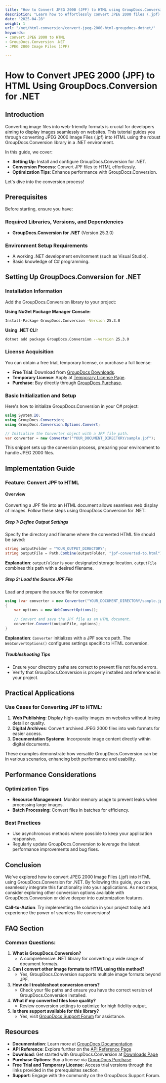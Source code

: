 ```yaml
---
title: "How to Convert JPEG 2000 (JPF) to HTML using GroupDocs.Conversion for .NET"
description: "Learn how to effortlessly convert JPEG 2000 files (.jpf) into HTML using the powerful GroupDocs.Conversion library in a .NET environment. Get step-by-step guidance and optimize your web content."
date: "2025-04-28"
weight: 1
url: "/net/html-conversion/convert-jpeg-2000-html-groupdocs-dotnet/"
keywords:
- convert JPEG 2000 to HTML
- GroupDocs.Conversion .NET
- JPEG 2000 Image Files (JPF)

---
```



# How to Convert JPEG 2000 (JPF) to HTML Using GroupDocs.Conversion for .NET

## Introduction

Converting image files into web-friendly formats is crucial for developers aiming to display images seamlessly on websites. This tutorial guides you through converting JPEG 2000 Image Files (.jpf) into HTML using the robust GroupDocs.Conversion library in a .NET environment.

In this guide, we cover:
- **Setting Up**: Install and configure GroupDocs.Conversion for .NET.
- **Conversion Process**: Convert JPF files to HTML effortlessly.
- **Optimization Tips**: Enhance performance with GroupDocs.Conversion.

Let's dive into the conversion process!

## Prerequisites

Before starting, ensure you have:

### Required Libraries, Versions, and Dependencies
- **GroupDocs.Conversion for .NET** (Version 25.3.0)

### Environment Setup Requirements
- A working .NET development environment (such as Visual Studio).
- Basic knowledge of C# programming.

## Setting Up GroupDocs.Conversion for .NET

### Installation Information

Add the GroupDocs.Conversion library to your project:

**Using NuGet Package Manager Console:**

```bash
Install-Package GroupDocs.Conversion -Version 25.3.0
```

**Using .NET CLI:**

```bash
dotnet add package GroupDocs.Conversion --version 25.3.0
```

### License Acquisition

You can obtain a free trial, temporary license, or purchase a full license:
- **Free Trial**: Download from [GroupDocs Downloads](https://releases.groupdocs.com/conversion/net/).
- **Temporary License**: Apply at [Temporary License Page](https://purchase.groupdocs.com/temporary-license/).
- **Purchase**: Buy directly through [GroupDocs Purchase](https://purchase.groupdocs.com/buy).

### Basic Initialization and Setup

Here's how to initialize GroupDocs.Conversion in your C# project:

```csharp
using System.IO;
using GroupDocs.Conversion;
using GroupDocs.Conversion.Options.Convert;

// Initialize the Converter object with a JPF file path.
var converter = new Converter("YOUR_DOCUMENT_DIRECTORY/sample.jpf");
```

This snippet sets up the conversion process, preparing your environment to handle JPEG 2000 files.

## Implementation Guide

### Feature: Convert JPF to HTML

#### Overview
Converting a JPF file into an HTML document allows seamless web display of images. Follow these steps using GroupDocs.Conversion for .NET:

##### Step 1: Define Output Settings

Specify the directory and filename where the converted HTML file should be saved:

```csharp
string outputFolder = "YOUR_OUTPUT_DIRECTORY";
string outputFile = Path.Combine(outputFolder, "jpf-converted-to.html");
```
**Explanation**: `outputFolder` is your designated storage location. `outputFile` combines this path with a desired filename.

##### Step 2: Load the Source JPF File

Load and prepare the source file for conversion:

```csharp
using (var converter = new Converter("YOUR_DOCUMENT_DIRECTORY/sample.jpf"))
{
    var options = new WebConvertOptions();
    
    // Convert and save the JPF file as an HTML document.
    converter.Convert(outputFile, options);
}
```
**Explanation**: `Converter` initializes with a JPF source path. The `WebConvertOptions()` configures settings specific to HTML conversion.

##### Troubleshooting Tips
- Ensure your directory paths are correct to prevent file not found errors.
- Verify that GroupDocs.Conversion is properly installed and referenced in your project.

## Practical Applications

### Use Cases for Converting JPF to HTML:
1. **Web Publishing**: Display high-quality images on websites without losing detail or quality.
2. **Digital Archives**: Convert archived JPEG 2000 files into web formats for easier access.
3. **Documentation Systems**: Incorporate image content directly within digital documents.

These examples demonstrate how versatile GroupDocs.Conversion can be in various scenarios, enhancing both performance and usability.

## Performance Considerations

### Optimization Tips
- **Resource Management**: Monitor memory usage to prevent leaks when processing large images.
- **Batch Processing**: Convert files in batches for efficiency.

### Best Practices
- Use asynchronous methods where possible to keep your application responsive.
- Regularly update GroupDocs.Conversion to leverage the latest performance improvements and bug fixes.

## Conclusion

We've explored how to convert JPEG 2000 Image Files (.jpf) into HTML using GroupDocs.Conversion for .NET. By following this guide, you can seamlessly integrate this functionality into your applications. As next steps, consider exploring other conversion options available with GroupDocs.Conversion or delve deeper into customization features.

**Call-to-Action**: Try implementing the solution in your project today and experience the power of seamless file conversions!

## FAQ Section

### Common Questions:
1. **What is GroupDocs.Conversion?**
   - A comprehensive .NET library for converting a wide range of document formats.
2. **Can I convert other image formats to HTML using this method?**
   - Yes, GroupDocs.Conversion supports multiple image formats beyond JPF.
3. **How do I troubleshoot conversion errors?**
   - Check your file paths and ensure you have the correct version of GroupDocs.Conversion installed.
4. **What if my converted files lose quality?**
   - Review conversion settings to optimize for high fidelity output.
5. **Is there support available for this library?**
   - Yes, visit [GroupDocs Support Forum](https://forum.groupdocs.com/c/conversion/10) for assistance.

## Resources
- **Documentation**: Learn more at [GroupDocs Documentation](https://docs.groupdocs.com/conversion/net/)
- **API Reference**: Explore further on the [API Reference Page](https://reference.groupdocs.com/conversion/net/)
- **Download**: Get started with GroupDocs.Conversion at [Downloads Page](https://releases.groupdocs.com/conversion/net/)
- **Purchase Options**: Buy a license via [GroupDocs Purchase](https://purchase.groupdocs.com/buy)
- **Free Trial and Temporary License**: Access trial versions through the links provided in the prerequisites section.
- **Support**: Engage with the community on the GroupDocs Support Forum.
